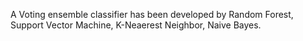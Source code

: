 A Voting ensemble classifier has been developed by Random Forest, Support Vector Machine, K-Neaerest Neighbor, Naive Bayes. 

